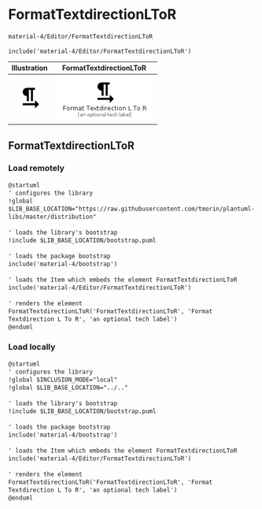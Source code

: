 # FormatTextdirectionLToR


```text
material-4/Editor/FormatTextdirectionLToR
```

```text
include('material-4/Editor/FormatTextdirectionLToR')
```



| Illustration | FormatTextdirectionLToR |
| :---: | :---: |
| ![illustration for Illustration](../../material-4/Editor/FormatTextdirectionLToR.png) | ![illustration for FormatTextdirectionLToR](../../material-4/Editor/FormatTextdirectionLToR.Local.png) |




## FormatTextdirectionLToR

### Load remotely
```plantuml
@startuml
' configures the library
!global $LIB_BASE_LOCATION="https://raw.githubusercontent.com/tmorin/plantuml-libs/master/distribution"

' loads the library's bootstrap
!include $LIB_BASE_LOCATION/bootstrap.puml

' loads the package bootstrap
include('material-4/bootstrap')

' loads the Item which embeds the element FormatTextdirectionLToR
include('material-4/Editor/FormatTextdirectionLToR')

' renders the element
FormatTextdirectionLToR('FormatTextdirectionLToR', 'Format Textdirection L To R', 'an optional tech label')
@enduml
```

### Load locally
```plantuml
@startuml
' configures the library
!global $INCLUSION_MODE="local"
!global $LIB_BASE_LOCATION="../.."

' loads the library's bootstrap
!include $LIB_BASE_LOCATION/bootstrap.puml

' loads the package bootstrap
include('material-4/bootstrap')

' loads the Item which embeds the element FormatTextdirectionLToR
include('material-4/Editor/FormatTextdirectionLToR')

' renders the element
FormatTextdirectionLToR('FormatTextdirectionLToR', 'Format Textdirection L To R', 'an optional tech label')
@enduml
```

